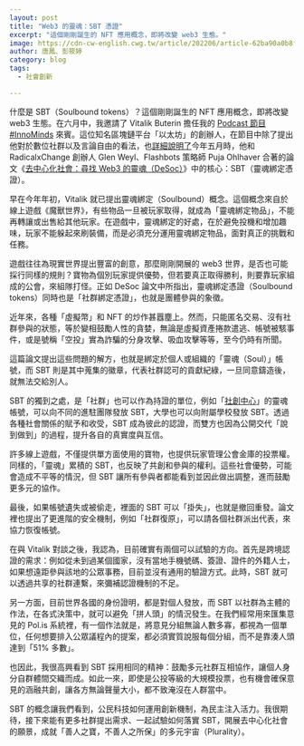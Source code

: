 ```yaml
---
layout: post
title: "Web3 的靈魂：SBT 憑證"
excerpt: "這個剛剛誕生的 NFT 應用概念，即將改變 web3 生態。"
image: https://cdn-cw-english.cwg.tw/article/202206/article-62ba90a0b8fa0.jpg
author: 唐鳳、彭筱婷
category: blog
tags:
  - 社會創新

---
```


什麼是 SBT（Soulbound tokens）？這個剛剛誕生的 NFT 應用概念，即將改變 web3 生態。在六月中，我邀請了 Vitalik Buterin 擔任我的 [Podcast 節目 #InnoMinds](https://www.youtube.com/watch?v=jp1L-DGYnJA) 來賓。這位知名區塊鏈平台「以太坊」的創辦人，在節目中除了提出他對於數位社群以及言論自由的看法，也[詳細說明了](https://youtu.be/jp1L-DGYnJA?t=2389)今年五月時，他和 RadicalxChange 創辦人 Glen Weyl、Flashbots 策略師 Puja Ohlhaver 合著的論文《[去中心化社會：尋找 Web3 的靈魂（DeSoc）](https://papers.ssrn.com/sol3/papers.cfm?abstract_id=4105763)》中的核心：SBT（靈魂綁定憑證）。

早在今年年初，Vitalik 就已提出靈魂綁定（Soulbound）概念。這個概念來自於線上遊戲《魔獸世界》，有些物品一旦被玩家取得，就成為「靈魂綁定物品」，不能再轉讓或出售給其他玩家。在遊戲中，靈魂綁定的好處，在於避免投機和增加趣味，玩家不能躲起來刷裝備，而是必須充分運用靈魂綁定物品，面對真正的挑戰和任務。

遊戲往往為現實世界提出豐富的創意，那麼剛剛開展的 web3 世界，是否也可能採行同樣的規則？寶物為個別玩家提供優勢，但若要真正取得勝利，則要靠玩家組成的公會，來組隊打怪。正如 DeSoc 論文中所指出，靈魂綁定憑證（Soulbound tokens）同時也是「社群綁定憑證」，也就是團體參與的象徵。

近年來，各種「虛擬幣」和 NFT 的炒作甚囂塵上。然而，只能匿名交易、沒有社群參與的狀態，等於變相鼓勵人性的貪婪，無論是虛擬資產捲款遣逃、帳號被駭事件，或是號稱「空投」實為詐騙的分身攻擊、吸血攻擊等等，至今仍時有所聞。

這篇論文提出這些問題的解方，也就是綁定於個人或組織的「靈魂（Soul）」帳號，而 SBT 則是其中蒐集的徽章，代表社群認可的貢獻紀綠，一旦同意鑄造後，就無法交給別人。

SBT 的獨到之處，是「社群」也可以作為持證的單位，例如「[社創中心](https://clab.org.tw/en/architecture/social-innovation-lab/)」的靈魂帳號，可以向不同的進駐團隊發放 SBT，大學也可以向附屬學校發放 SBT。透過各種社會關係的賦予和收受，SBT 成為彼此的認證，而雙方也因為公開交代「說到做到」的過程，提升各自的真實度與互信。

許多線上遊戲，不僅提供單方面使用的寶物，也提供玩家管理公會金庫的投票權。同樣的，「靈魂」累積的 SBT，也反映了共創和參與的權利。這些社會優勢，可能會造成不平等的情況，但 SBT 讓所有參與者都能看到並因此做出調整，進而鼓勵更多元的協作。

最後，如果帳號遺失或被偷走，裡面的 SBT 可以「掛失」，也就是撤回重發。論文裡也提出了更進階的安全機制，例如「社群復原」，可以請各個社群派出代表，來協力恢復帳號。

在與 Vitalik 對談之後，我認為，目前確實有兩個可以試驗的方向。首先是跨境認證的需求：例如從未到過某個國家，沒有當地手機號碼、簽證、證件的外籍人士，如果想遠距參與該地的公眾事務，目前並沒有通用的驗證方式。此時，SBT 就可以透過共享的社群連繫，來彌補認證機制的不足。

另一方面，目前世界各國的身份證明，都是對個人發放，而 SBT 以社群為主體的作法，在各式決策中，就可以避免「拼人頭」的情況發生。在我們經常用來匯集意見的 Pol.is 系統裡，有一個作法就是，將意見分組無論人數多寡，都視為一個單位，任何想要排入公眾議程內的提案，都必須實質說服每個分組，而不是靠湊人頭達到「51% 多數」。

也因此，我很高興看到 SBT 採用相同的精神：鼓勵多元社群互相協作，讓個人身分自群體間交織而成。如此一來，即使是公投等級的大規模投票，也有機會確保意見的涵融共創，讓各方無論聲量大小，都不致淹沒在人群當中。

SBT 的概念讓我們看到，公民科技如何運用創新機制，為民主注入活力。我很期待，接下來能有更多社群提出需求、一起試驗如何落實 SBT，開展去中心化社會的願景，成就「善人之寶，不善人之所保」的多元宇宙（Plurality）。
